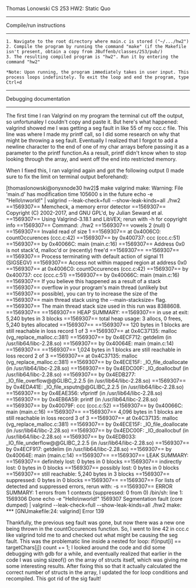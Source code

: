 Thomas Lonowski
CS 253
HW2: Static Quo

***************************
 Compile/run instructions
***************************
	1. Navigate to the root directory where main.c is stored ("~/.../hw2")
	2. Compile the program by running the command "make" (if the Makefile isn't present, obtain a copy from JBuffenb/classes/253/pub/)
	3. The resulting compiled program is "hw2". Run it by entering the command "hw2"

	*Note: Upon running, the program immediately takes in user input. This process loops indefinitely. To exit the loop and end the program, type Ctrl+d


***************************
 Debugging documentation
***************************
The first time I ran Valgrind on my program the terminal cut off the output, so unfortunaley I couldn't copy and paste it.
But here's what happened: valgrind showed me I was getting a seg fault in like 55 of my ccc.c file. This line was where I
made my printf call, so I did some research on why that might be throwing a seg fault. Eventually I realized that I forgot
to add a newline character to the end of one of my char arrays before passing it as a parameter to the printf function.As
a result, printf didn't know when to stop looking through the array, and went off the end into restricted memory.

When I fixed this, I ran valgrind again and got the following output (I made sure to fix the limit on terminal output beforehand):


[thomaslonowski@onyxnode30 hw2]$ make valgrind
make: Warning: File 'main.d' has modification time 105600 s in the future
echo -e "Hello\nworld!" | valgrind --leak-check=full --show-leak-kinds=all ./hw2 
==1569307== Memcheck, a memory error detector
==1569307== Copyright (C) 2002-2017, and GNU GPL'd, by Julian Seward et al.
==1569307== Using Valgrind-3.18.1 and LibVEX; rerun with -h for copyright info
==1569307== Command: ./hw2
==1569307== 
vowels
 2
(null) 0
==1569307== Invalid read of size 1
==1569307==    at 0x4006C0: countOccurences (ccc.c:42)
==1569307==    by 0x400737: ccc (ccc.c:51)
==1569307==    by 0x40066C: main (main.c:16)
==1569307==  Address 0x0 is not stack'd, malloc'd or (recently) free'd
==1569307== 
==1569307== 
==1569307== Process terminating with default action of signal 11 (SIGSEGV)
==1569307==  Access not within mapped region at address 0x0
==1569307==    at 0x4006C0: countOccurences (ccc.c:42)
==1569307==    by 0x400737: ccc (ccc.c:51)
==1569307==    by 0x40066C: main (main.c:16)
==1569307==  If you believe this happened as a result of a stack
==1569307==  overflow in your program's main thread (unlikely but
==1569307==  possible), you can try to increase the size of the
==1569307==  main thread stack using the --main-stacksize= flag.
==1569307==  The main thread stack size used in this run was 8388608.
==1569307== 
==1569307== HEAP SUMMARY:
==1569307==     in use at exit: 5,240 bytes in 3 blocks
==1569307==   total heap usage: 3 allocs, 0 frees, 5,240 bytes allocated
==1569307== 
==1569307== 120 bytes in 1 blocks are still reachable in loss record 1 of 3
==1569307==    at 0x4C37135: malloc (vg_replace_malloc.c:381)
==1569307==    by 0x4ECF712: getdelim (in /usr/lib64/libc-2.28.so)
==1569307==    by 0x40064E: main (main.c:14)
==1569307== 
==1569307== 1,024 bytes in 1 blocks are still reachable in loss record 2 of 3
==1569307==    at 0x4C37135: malloc (vg_replace_malloc.c:381)
==1569307==    by 0x4ECE15F: _IO_file_doallocate (in /usr/lib64/libc-2.28.so)
==1569307==    by 0x4EDC00F: _IO_doallocbuf (in /usr/lib64/libc-2.28.so)
==1569307==    by 0x4EDB277: _IO_file_overflow@@GLIBC_2.2.5 (in /usr/lib64/libc-2.28.so)
==1569307==    by 0x4EDA41E: _IO_file_xsputn@@GLIBC_2.2.5 (in /usr/lib64/libc-2.28.so)
==1569307==    by 0x4EAE356: vfprintf (in /usr/lib64/libc-2.28.so)
==1569307==    by 0x4EB6A59: printf (in /usr/lib64/libc-2.28.so)
==1569307==    by 0x40079F: ccc (ccc.c:52)
==1569307==    by 0x40066C: main (main.c:16)
==1569307== 
==1569307== 4,096 bytes in 1 blocks are still reachable in loss record 3 of 3
==1569307==    at 0x4C37135: malloc (vg_replace_malloc.c:381)
==1569307==    by 0x4ECE15F: _IO_file_doallocate (in /usr/lib64/libc-2.28.so)
==1569307==    by 0x4EDC00F: _IO_doallocbuf (in /usr/lib64/libc-2.28.so)
==1569307==    by 0x4EDB033: _IO_file_underflow@@GLIBC_2.2.5 (in /usr/lib64/libc-2.28.so)
==1569307==    by 0x4ECF917: getdelim (in /usr/lib64/libc-2.28.so)
==1569307==    by 0x40064E: main (main.c:14)
==1569307== 
==1569307== LEAK SUMMARY:
==1569307==    definitely lost: 0 bytes in 0 blocks
==1569307==    indirectly lost: 0 bytes in 0 blocks
==1569307==      possibly lost: 0 bytes in 0 blocks
==1569307==    still reachable: 5,240 bytes in 3 blocks
==1569307==         suppressed: 0 bytes in 0 blocks
==1569307== 
==1569307== For lists of detected and suppressed errors, rerun with: -s
==1569307== ERROR SUMMARY: 1 errors from 1 contexts (suppressed: 0 from 0)
/bin/sh: line 1: 1569306 Done                    echo -e "Hello\nworld!"
     1569307 Segmentation fault      (core dumped) | valgrind --leak-check=full --show-leak-kinds=all ./hw2
make: *** [GNUmakefile:24: valgrind] Error 139



Thankfully, the previous seg fault was gone, but now there was a new one being thrown in the countOccurences function.
So, I went to line 42 in ccc.c like valgrind told me to and checked out what might be causing the seg fault. This
was the problematic line inside a nested for loop: if(input[i] == targetChars[j]) count += 1;
I looked around the code and did some debugging with gdb for a while, and eventually realized that earlier in the code
I was using sizeof() on the array of structs itself, which was giving me some interesting results. After fixing this
so that it actually calculated the correct number of structs in the array, I updated the for loop conditions and
recompiled. This got rid of the sig fault!
